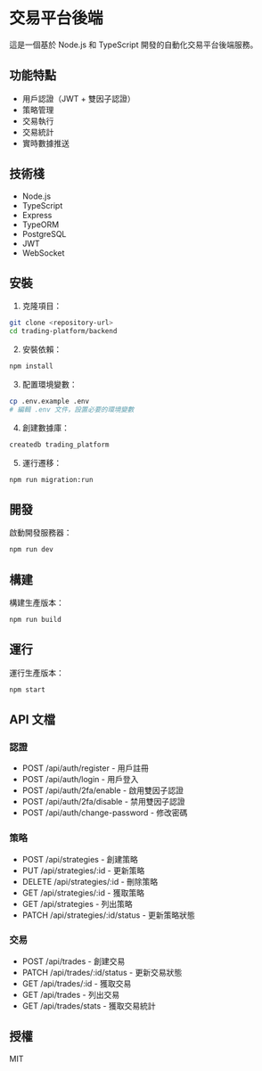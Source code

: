 # 交易平台後端

這是一個基於 Node.js 和 TypeScript 開發的自動化交易平台後端服務。

## 功能特點

- 用戶認證（JWT + 雙因子認證）
- 策略管理
- 交易執行
- 交易統計
- 實時數據推送

## 技術棧

- Node.js
- TypeScript
- Express
- TypeORM
- PostgreSQL
- JWT
- WebSocket

## 安裝

1. 克隆項目：
```bash
git clone <repository-url>
cd trading-platform/backend
```

2. 安裝依賴：
```bash
npm install
```

3. 配置環境變數：
```bash
cp .env.example .env
# 編輯 .env 文件，設置必要的環境變數
```

4. 創建數據庫：
```bash
createdb trading_platform
```

5. 運行遷移：
```bash
npm run migration:run
```

## 開發

啟動開發服務器：
```bash
npm run dev
```

## 構建

構建生產版本：
```bash
npm run build
```

## 運行

運行生產版本：
```bash
npm start
```

## API 文檔

### 認證

- POST /api/auth/register - 用戶註冊
- POST /api/auth/login - 用戶登入
- POST /api/auth/2fa/enable - 啟用雙因子認證
- POST /api/auth/2fa/disable - 禁用雙因子認證
- POST /api/auth/change-password - 修改密碼

### 策略

- POST /api/strategies - 創建策略
- PUT /api/strategies/:id - 更新策略
- DELETE /api/strategies/:id - 刪除策略
- GET /api/strategies/:id - 獲取策略
- GET /api/strategies - 列出策略
- PATCH /api/strategies/:id/status - 更新策略狀態

### 交易

- POST /api/trades - 創建交易
- PATCH /api/trades/:id/status - 更新交易狀態
- GET /api/trades/:id - 獲取交易
- GET /api/trades - 列出交易
- GET /api/trades/stats - 獲取交易統計

## 授權

MIT 
